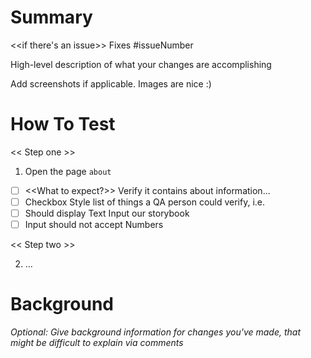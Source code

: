 # Summary

<<if there's an issue>> Fixes #issueNumber

High-level description of what your changes are accomplishing

Add screenshots if applicable. Images are nice :)

# How To Test
<< Step one >>
1.  Open the page `about`
- [ ] <<What to expect?>> Verify it contains about information...
- [ ] Checkbox Style list of things a QA person could verify, i.e.
- [ ] Should display Text Input our storybook
- [ ] Input should not accept Numbers

<< Step two >>

2.  ...

# Background

*Optional: Give background information for changes you've made, that might be difficult to explain via comments*
